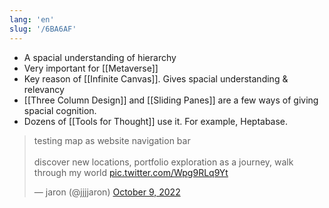 ```yaml
---
lang: 'en'
slug: '/6BA6AF'
---
```


- A spacial understanding of hierarchy
- Very important for [[Metaverse]]
- Key reason of [[Infinite Canvas]]. Gives spacial understanding & relevancy
- [[Three Column Design]] and [[Sliding Panes]] are a few ways of giving spacial cognition.
- Dozens of [[Tools for Thought]] use it. For example, Heptabase.

<blockquote class="twitter-tweet"><p lang="en" dir="ltr">testing map as website navigation bar <br/><br/>discover new locations, portfolio exploration as a journey, walk through my world <a href="https://t.co/Wpg9RLq9Yt">pic.twitter.com/Wpg9RLq9Yt</a></p>&mdash; jaron (@jjjjaron) <a href="https://twitter.com/jjjjaron/status/1578913897628606464?ref_src=twsrc%5Etfw">October 9, 2022</a></blockquote> <script async src="https://platform.twitter.com/widgets.js" charset="utf-8"></script>
